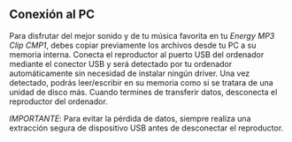 ## Conexión al PC

Para disfrutar del mejor sonido y de tu música favorita en tu *Energy MP3 Clip CMP1*, debes copiar previamente los archivos desde tu PC a su memoria interna.
Conecta el reproductor al puerto USB del ordenador mediante el conector USB y será detectado por tu ordenador automáticamente sin necesidad de instalar ningún driver. 
Una vez detectado, podrás leer/escribir en su memoria como si se tratara de una unidad de disco más.
Cuando termines de transferir datos, desconecta el reproductor del ordenador.

*IMPORTANTE*: Para evitar la pérdida de datos, siempre realiza una extracción segura de dispositivo USB antes de desconectar el reproductor. 


